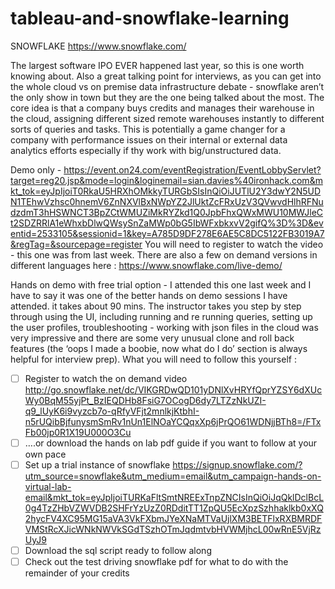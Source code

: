 # tableau-and-snowflake-learning

SNOWFLAKE https://www.snowflake.com/ 

The largest software IPO EVER happened last year, so this is one worth knowing about. Also a great talking point for interviews, as you can get into the whole cloud vs on premise data infrastructure debate - snowflake aren’t the only show in town but they are the one being talked about the most. The core idea is that a company buys credits and manages their warehouse in the cloud, assigning different sized remote warehouses instantly to different sorts of queries and tasks. This is potentially a game changer for a company with performance issues on their internal or external data analytics efforts especially if thy work with big/unstructured data. 

Demo only - https://event.on24.com/eventRegistration/EventLobbyServlet?target=reg20.jsp&mode=login&loginemail=sian.davies%40ironhack.com&mkt_tok=eyJpIjoiT0RkaU5HRXhOMkkyTURGbSIsInQiOiJUTlU2Y3dwY2N5UDN1TEhwVzhsc0hnemV6ZnNXVlBxNWpYZ2JlUktZcFRxUzV3QVwvdHlhRFNudzdmT3hHSWNCT3BpZCtWMUZiMkRYZkd1Q0JpbFhxQWxMWU10MWJleCt2SDZRRlA1eWhxbDlwQWsySnZaMWp0bG5IbWFxbkxvV2gifQ%3D%3D&eventid=2533105&sessionid=1&key=A785D9DF278E6AE5C8DC5122FB3019A7&regTag=&sourcepage=register 
You will need to register to watch the video - this one was from last week. There are also a few on demand versions in different languages here :
https://www.snowflake.com/live-demo/ 

Hands on demo with free trial option - I attended this one last week and I have to say it was one of the better hands on demo sessions I have attended. it takes about 90 mins. The instructor takes you step by step through using the UI, including running and re running queries, setting up the user profiles, troubleshooting - working with  json files in the cloud was very impressive and there are some very unusual clone and roll back features (the ‘oops I made a boobie, now what do I do’ section is always helpful for interview prep). 
What you will need to follow this yourself :
- [ ] Register to watch the on demand video http://go.snowflake.net/dc/VIKGRDwQD101yDNlXvHRYfQprYZSY6dXUcWy0BqM55yjPt_BzIEQDHb8FsiG7OCogD6dy7LTZzNkUZI-q9_lUyK6i9vyzcb7o-qRfyVFjt2mnlkjKtbhI-n5rUQibBjfunysmSmRv1nUn1ElNOaYCQqxXp6jPrQO61WDNjjBTh8=/FTxFb00jp0R1X19U000O3Cu
- [ ] ….or download the hands on lab pdf guide if you want to follow at your own pace
- [ ] Set up a trial instance of snowflake https://signup.snowflake.com/?utm_source=snowflake&utm_medium=email&utm_campaign-hands-on-virtual-lab-email&mkt_tok=eyJpIjoiTURKaFltSmtNREExTnpZNCIsInQiOiJqQklDclBcL0g4TzZHbVZWVDB2SHFrYzUzZ0RDditTT1ZpQU5EcXpzSzhhaklkb0xXQ2hycFV4XC95MG15aVA3VkFXbmJYeXNaMTVaUjlXM3BETFlxRXBMRDFVMStRcXJicWNkNWVkSGdTSzhOTmJqdmtvbHVWMjhcL00wRnE5VjRzUyJ9 
- [ ] Download the sql script ready to follow along 
- [ ] Check out the test driving snowflake pdf for what to do with the remainder of your credits 
